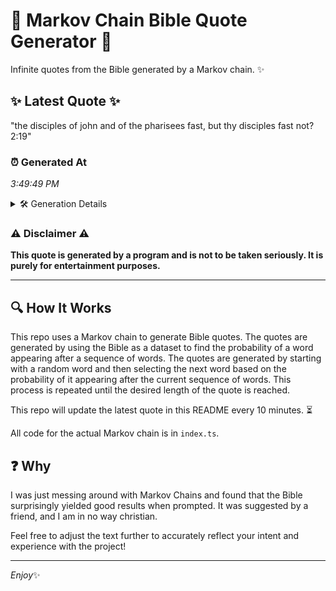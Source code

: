 # 📖 Markov Chain Bible Quote Generator 📖

Infinite quotes from the Bible generated by a Markov chain. ✨

## ✨ Latest Quote ✨
"the disciples of john and of the pharisees fast, but thy disciples fast not? 2:19"

### ⏰ Generated At
*3:49:49 PM*

<details>
    <summary>🛠️ Generation Details</summary>
    <p>
        <strong>🌱 Seed:</strong> the<br>
        <strong>🔄 Iterations:</strong> 14<br>
        <strong>📜 Context History:</strong><br>[ the ]: disciples<br>[ the, disciples ]: of<br>[ the, disciples, of ]: john<br>[ the, disciples, of, john ]: and<br>[ the, disciples, of, john, and ]: of<br>[ the, disciples, of, john, and, of ]: the<br>[ disciples, of, john, and, of, the ]: pharisees<br>[ of, john, and, of, the, pharisees ]: fast,<br>[ john, and, of, the, pharisees, fast, ]: but<br>[ and, of, the, pharisees, fast,, but ]: thy<br>[ of, the, pharisees, fast,, but, thy ]: disciples<br>[ the, pharisees, fast,, but, thy, disciples ]: fast<br>[ pharisees, fast,, but, thy, disciples, fast ]: not?<br>[ fast,, but, thy, disciples, fast, not? ]: 2:19<br>
    </p>
</details>

### ⚠️ Disclaimer ⚠️
**This quote is generated by a program and is not to be taken seriously. It is purely for entertainment purposes.**

---

## 🔍 How It Works

This repo uses a Markov chain to generate Bible quotes. The quotes are generated by using the Bible as a dataset to find the probability of a word appearing after a sequence of words. The quotes are generated by starting with a random word and then selecting the next word based on the probability of it appearing after the current sequence of words. This process is repeated until the desired length of the quote is reached.

This repo will update the latest quote in this README every 10 minutes. ⏳

All code for the actual Markov chain is in `index.ts`.

## ❓ Why

I was just messing around with Markov Chains and found that the Bible surprisingly yielded good results when prompted. 
It was suggested by a friend, and I am in no way christian.

Feel free to adjust the text further to accurately reflect your intent and experience with the project!

---

*Enjoy*✨
